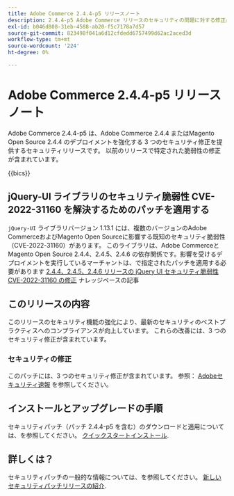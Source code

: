 ```yaml
---
title: Adobe Commerce 2.4.4-p5 リリースノート
description: 2.4.4-p5 Adobe Commerce リリースのセキュリティの問題に対する修正点について説明します。
exl-id: b046d808-31eb-4588-ab20-f5c7178a7d57
source-git-commit: 823498f041a6d12cfdedd6757499d62ac2aced3d
workflow-type: tm+mt
source-wordcount: '224'
ht-degree: 0%

---
```


# Adobe Commerce 2.4.4-p5 リリースノート

Adobe Commerce 2.4.4-p5 は、Adobe Commerce 2.4.4 またはMagento Open Source 2.4.4 のデプロイメントを強化する 3 つのセキュリティ修正を提供するセキュリティリリースです。 以前のリリースで特定された脆弱性の修正が含まれています。

{{bics}}

## jQuery-UI ライブラリのセキュリティ脆弱性 CVE-2022-31160 を解決するためのパッチを適用する

`jQuery-UI` ライブラリバージョン 1.13.1 には、複数のバージョンのAdobe CommerceおよびMagento Open Sourceに影響する既知のセキュリティ脆弱性（CVE-2022-31160）があります。 このライブラリは、Adobe CommerceとMagento Open Source 2.4.4、2.4.5、2.4.6 の依存関係です。影響を受けるデプロイメントを実行しているマーチャントは、で指定されたパッチを適用する必要があります [2.4.4、2.4.5、2.4.6 リリースの jQuery UI セキュリティ脆弱性 CVE-2022-31160 の修正](https://experienceleague.adobe.com/docs/commerce-knowledge-base/kb/troubleshooting/known-issues-patches-attached/jquery-cve-2022-31160-fix-2.4.4-2.4.5-2.4.6.html) ナレッジベースの記事

## このリリースの内容

このリリースのセキュリティ機能の強化により、最新のセキュリティのベストプラクティスへのコンプライアンスが向上しています。 これらの改善には、3 つのセキュリティ修正が含まれています。

### セキュリティの修正

このパッチには、3 つのセキュリティ修正が含まれています。 参照： [Adobeセキュリティ速報](https://helpx.adobe.com/security/products/magento/apsb23-42.html) を参照してください。

## インストールとアップグレードの手順

セキュリティパッチ（パッチ 2.4.4-p5 を含む）のダウンロードと適用については、を参照してください。 [クイックスタートインストール](../../../installation/composer.md).

## 詳しくは？

セキュリティパッチの一般的な情報については、を参照してください。 [新しいセキュリティパッチリリースの紹介](https://community.magento.com/t5/Magento-DevBlog/Introducing-the-New-Security-Patch-Release/ba-p/141287).
